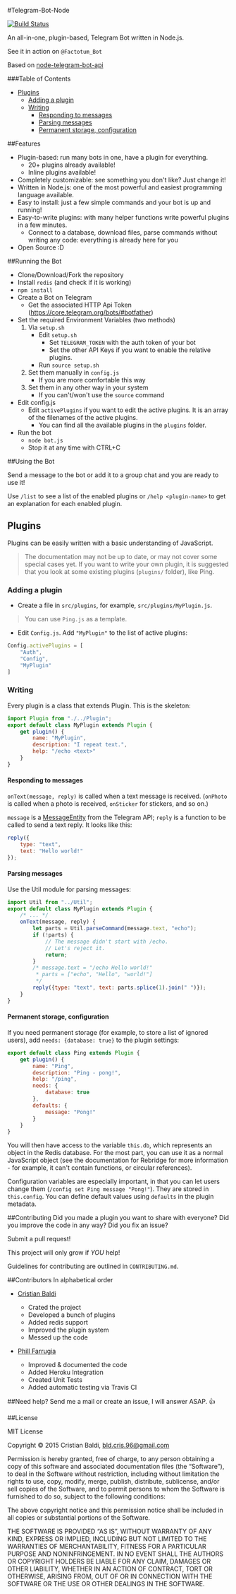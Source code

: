 #Telegram-Bot-Node

[![Build Status](https://travis-ci.org/crisbal/Telegram-Bot-Node.svg?branch=es6)](https://travis-ci.org/crisbal/Telegram-Bot-Node)

An all-in-one, plugin-based, Telegram Bot written in Node.js. 

See it in action on `@Factotum_Bot`

Based on [node-telegram-bot-api](https://github.com/yagop/node-telegram-bot-api) 

<!-- START doctoc generated TOC please keep comment here to allow auto update -->
<!-- DON'T EDIT THIS SECTION, INSTEAD RE-RUN doctoc TO UPDATE -->
###Table of Contents

- [Plugins](#plugins)
  - [Adding a plugin](#adding-a-plugin)
  - [Writing](#writing)
    - [Responding to messages](#responding-to-messages)
    - [Parsing messages](#parsing-messages)
    - [Permanent storage, configuration](#permanent-storage-configuration)

<!-- END doctoc generated TOC please keep comment here to allow auto update -->

##Features

* Plugin-based: run many bots in one, have a plugin for everything.
    * 20+ plugins already available!
    * Inline plugins available!
* Completely customizable: see something you don't like? Just change it!
* Written in Node.js: one of the most powerful and easiest programming language available.
* Easy to install: just a few simple commands and your bot is up and running!
* Easy-to-write plugins: with many helper functions write powerful plugins in a few minutes. 
    * Connect to a database, download files, parse commands without writing any code: everything is already here for you   
* Open Source :D

##Running the Bot

* Clone/Download/Fork the repository
* Install `redis` (and check if it is working)
* `npm install`
* Create a Bot on Telegram 
    * Get the associated HTTP Api Token (https://core.telegram.org/bots/#botfather)
* Set the required Environment Variables (two methods)
    1. Via `setup.sh`
        * Edit `setup.sh`
            * Set `TELEGRAM_TOKEN` with the auth token of your bot
            * Set the other API Keys if you want to enable the relative plugins.
        * Run `source setup.sh`
    2. Set them manually in `config.js`
        * If you are more comfortable this way
    3. Set them in any other way in your system
        * If you can't/won't use the `source` command     
* Edit config.js
    * Edit `activePlugins` if you want to edit the active plugins. It is an array of the filenames of the active plugins. 
        * You can find all the available plugins in the `plugins` folder.
* Run the bot
    * `node bot.js` 
    * Stop it at any time with CTRL+C

##Using the Bot

Send a message to the bot or add it to a group chat and you are ready to use it!

Use ```/list``` to see a list of the enabled plugins or ```/help <plugin-name>``` to get an explanation for each enabled plugin.

## Plugins

Plugins can be easily written with a basic understanding of JavaScript.

>The documentation may not be up to date, or may not cover some special cases yet. If you want to write your own plugin, it is suggested that you look at some existing plugins (`plugins/` folder), like Ping.

### Adding a plugin

* Create a file in `src/plugins`, for example, `src/plugins/MyPlugin.js`.
>You can use `Ping.js` as a template.
* Edit `Config.js`. Add `"MyPlugin"` to the list of active plugins:

```js
Config.activePlugins = [
    "Auth",
    "Config",
    "MyPlugin"
]
```

### Writing
Every plugin is a class that extends Plugin. This is the skeleton:
```js
import Plugin from "./../Plugin";
export default class MyPlugin extends Plugin {
    get plugin() {
        name: "MyPlugin",
        description: "I repeat text.",
        help: "/echo <text>"
    }
}
```

#### Responding to messages

`onText(message, reply)` is called when a text message is received. (`onPhoto` is called when a photo is received, `onSticker` for stickers, and so on.)

`message` is a [MessageEntity](https://core.telegram.org/bots/api#messageentity) from the Telegram API; `reply` is a function to be called to send a text reply. It looks like this:

```js
reply({
    type: "text",
    text: "Hello world!"
});
```

#### Parsing messages

Use the Util module for parsing messages:

```js
import Util from "../Util";
export default class MyPlugin extends Plugin {
    /* ... */
    onText(message, reply) {
        let parts = Util.parseCommand(message.text, "echo");
        if (!parts) {
            // The message didn't start with /echo.
            // Let's reject it.
            return;
        }
        /* message.text = "/echo Hello world!"
         * parts = ["echo", "Hello", "world!"]
         */
        reply({type: "text", text: parts.splice(1).join(" ")});
    }
}
```

#### Permanent storage, configuration

If you need permanent storage (for example, to store a list of ignored users), add `needs: {database: true}` to the plugin settings:

```js
export default class Ping extends Plugin {
    get plugin() {
        name: "Ping",
        description: "Ping - pong!",
        help: "/ping",
        needs: {
            database: true
        },
        defaults: {
            message: "Pong!"
        }
    }
}
```

You will then have access to the variable `this.db`, which represents an object in the Redis database. For the most part, you can use it as a normal JavaScript object (see the documentation for Rebridge for more information - for example, it can't contain functions, or circular references).

Configuration variables are especially important, in that you can let users change them (`/config set Ping message "Pong!"`). They are stored in `this.config`. You can define default values using `defaults` in the plugin metadata.

##Contributing
Did you made a plugin you want to share with everyone? Did you improve the code in any way? Did you fix an issue?

Submit a pull request! 

This project will only grow if *YOU* help!

Guidelines for contributing are outlined in `CONTRIBUTING.md`.

##Contributors
In alphabetical order

* [Cristian Baldi](https://github.com/crisbal/)
    * Crated the project
    * Developed a bunch of plugins
    * Added redis support
    * Improved the plugin system
    * Messed up the code
    
* [Phill Farrugia](https://github.com/phillfarrugia/)
    * Improved & documented the code
    * Added Heroku Integration
    * Created Unit Tests
    * Added automatic testing via Travis CI 
    
##Need help?
Send me a mail or create an issue, I will answer ASAP. :+1:

##License

MIT License

Copyright © 2015 Cristian Baldi, bld.cris.96@gmail.com

Permission is hereby granted, free of charge, to any person obtaining a copy of this software and associated documentation files (the “Software”), to deal in the Software without restriction, including without limitation the rights to use, copy, modify, merge, publish, distribute, sublicense, and/or sell copies of the Software, and to permit persons to whom the Software is furnished to do so, subject to the following conditions:

The above copyright notice and this permission notice shall be included in all copies or substantial portions of the Software.

THE SOFTWARE IS PROVIDED “AS IS”, WITHOUT WARRANTY OF ANY KIND, EXPRESS OR IMPLIED, INCLUDING BUT NOT LIMITED TO THE WARRANTIES OF MERCHANTABILITY, FITNESS FOR A PARTICULAR PURPOSE AND NONINFRINGEMENT. IN NO EVENT SHALL THE AUTHORS OR COPYRIGHT HOLDERS BE LIABLE FOR ANY CLAIM, DAMAGES OR OTHER LIABILITY, WHETHER IN AN ACTION OF CONTRACT, TORT OR OTHERWISE, ARISING FROM, OUT OF OR IN CONNECTION WITH THE SOFTWARE OR THE USE OR OTHER DEALINGS IN THE SOFTWARE.
